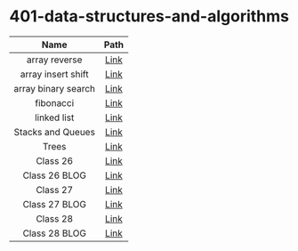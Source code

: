 # 401-data-structures-and-algorithms


| Name  | Path |
| :-------------: | :-------------: |
| array reverse | [Link](./README/ArrayReverse/) |
| array insert shift | [Link](./README/ArrayShift/) |
| array binary search | [Link](./README/BinarySearch/) |
| fibonacci| [Link](./README/Fibonacci/) |
| linked list | [Link](./README/LinkedList/) |
| Stacks and Queues | [Link](./README/StackAndQueue/) |
| Trees | [Link](./README/Trees/) |
| Class 26 | [Link](./README/Sort/README/class26/README.md) |
| Class 26 BLOG | [Link](./README/Sort/README/class26/BLOG.md) |
| Class 27 | [Link](./README/Sort/README/class27/README.md) |
| Class 27 BLOG | [Link](./README/Sort/README/class27/BLOG.md) |
| Class 28 | [Link](./README/Sort/README/class28/README.md) |
| Class 28 BLOG | [Link](./README/Sort/README/class28/BLOG.md) |